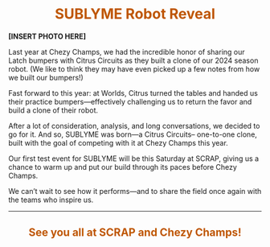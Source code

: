 <div>
<div align="center">
<h1><span style="color:#bf5700">SUBLYME Robot Reveal</span></h1>
</div>

**[INSERT PHOTO HERE]**

Last year at Chezy Champs, we had the incredible honor of sharing our Latch bumpers with Citrus Circuits as they built a clone of our 2024 season robot. (We like to think they may have even picked up a few notes from how we built our bumpers!)

Fast forward to this year: at Worlds, Citrus turned the tables and handed us their practice bumpers—effectively challenging us to return the favor and build a clone of their robot.

After a lot of consideration, analysis, and long conversations, we decided to go for it. And so, SUBLYME was born—a Citrus Circuits– one-to-one clone, built with the goal of competing with it at Chezy Champs this year.

Our first test event for SUBLYME will be this Saturday at SCRAP, giving us a chance to warm up and put our build through its paces before Chezy Champs.

We can’t wait to see how it performs—and to share the field once again with the teams who inspire us.

<hr>

<div>
<div align="center">
<h2><span style="color:#bf5700">See you all at SCRAP and Chezy Champs!</span></h2>
</div>